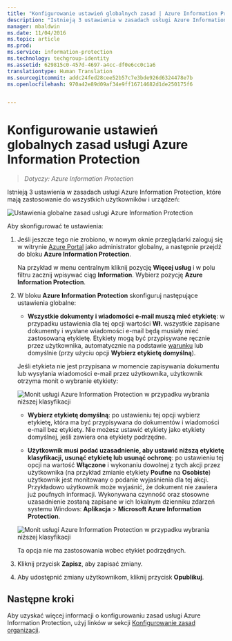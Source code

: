 ```yaml
---
title: "Konfigurowanie ustawień globalnych zasad | Azure Information Protection"
description: "Istnieją 3 ustawienia w zasadach usługi Azure Information Protection, które mają zastosowanie do wszystkich użytkowników i urządzeń."
manager: mbaldwin
ms.date: 11/04/2016
ms.topic: article
ms.prod: 
ms.service: information-protection
ms.technology: techgroup-identity
ms.assetid: 629815c0-457d-4697-a4cc-df0e6cc0c1a6
translationtype: Human Translation
ms.sourcegitcommit: addc24fed28cee52b57c7e3bde926d6324478e7b
ms.openlocfilehash: 970a42e89d09af34e9ff16714682d1de250175f6


---
```


# <a name="how-to-configure-the-global-policy-settings-for-azure-information-protection"></a>Konfigurowanie ustawień globalnych zasad usługi Azure Information Protection

>*Dotyczy: Azure Information Protection*

Istnieją 3 ustawienia w zasadach usługi Azure Information Protection, które mają zastosowanie do wszystkich użytkowników i urządzeń:

![Ustawienia globalne zasad usługi Azure Information Protection](../media/info-protect-policy-settings.png)


Aby skonfigurować te ustawienia:

1. Jeśli jeszcze tego nie zrobiono, w nowym oknie przeglądarki zaloguj się w witrynie [Azure Portal](https://portal.azure.com) jako administrator globalny, a następnie przejdź do bloku **Azure Information Protection**. 
    
    Na przykład w menu centralnym kliknij pozycję **Więcej usług** i w polu filtru zacznij wpisywać ciąg **Information**. Wybierz pozycję **Azure Information Protection**.

2. W bloku **Azure Information Protection** skonfiguruj następujące ustawienia globalne:

    - **Wszystkie dokumenty i wiadomości e-mail muszą mieć etykietę**: w przypadku ustawienia dla tej opcji wartości **Wł.** wszystkie zapisane dokumenty i wysłane wiadomości e-mail będą musiały mieć zastosowaną etykietę. Etykiety mogą być przypisywane ręcznie przez użytkownika, automatycznie na podstawie [warunku](configure-policy-classification.md) lub domyślnie (przy użyciu opcji **Wybierz etykietę domyślną**). 

    Jeśli etykieta nie jest przypisana w momencie zapisywania dokumentu lub wysyłania wiadomości e-mail przez użytkownika, użytkownik otrzyma monit o wybranie etykiety:

    ![Monit usługi Azure Information Protection w przypadku wybrania niższej klasyfikacji](../media/info-protect-enforce-label.png)

    - **Wybierz etykietę domyślną**: po ustawieniu tej opcji wybierz etykietę, która ma być przypisywana do dokumentów i wiadomości e-mail bez etykiety. Nie możesz ustawić etykiety jako etykiety domyślnej, jeśli zawiera ona etykiety podrzędne. 

    - **Użytkownik musi podać uzasadnienie, aby ustawić niższą etykietę klasyfikacji, usunąć etykietę lub usunąć ochronę**: po ustawieniu tej opcji na wartość **Włączone** i wykonaniu dowolnej z tych akcji przez użytkownika (na przykład zmianie etykiety **Poufne** na **Osobiste**) użytkownik jest monitowany o podanie wyjaśnienia dla tej akcji. Przykładowo użytkownik może wyjaśnić, że dokument nie zawiera już poufnych informacji. Wykonywana czynność oraz stosowne uzasadnienie zostaną zapisane w ich lokalnym dzienniku zdarzeń systemu Windows: **Aplikacja**  >  **Microsoft Azure Information Protection**.  

    ![Monit usługi Azure Information Protection w przypadku wybrania niższej klasyfikacji](../media/info-protect-lower-justification.png)

    Ta opcja nie ma zastosowania wobec etykiet podrzędnych.

3. Kliknij przycisk **Zapisz**, aby zapisać zmiany.

4. Aby udostępnić zmiany użytkownikom, kliknij przycisk **Opublikuj**.

## <a name="next-steps"></a>Następne kroki

Aby uzyskać więcej informacji o konfigurowaniu zasad usługi Azure Information Protection, użyj linków w sekcji [Konfigurowanie zasad organizacji](configure-policy.md#configuring-your-organizations-policy).  












<!--HONumber=Nov16_HO1-->


